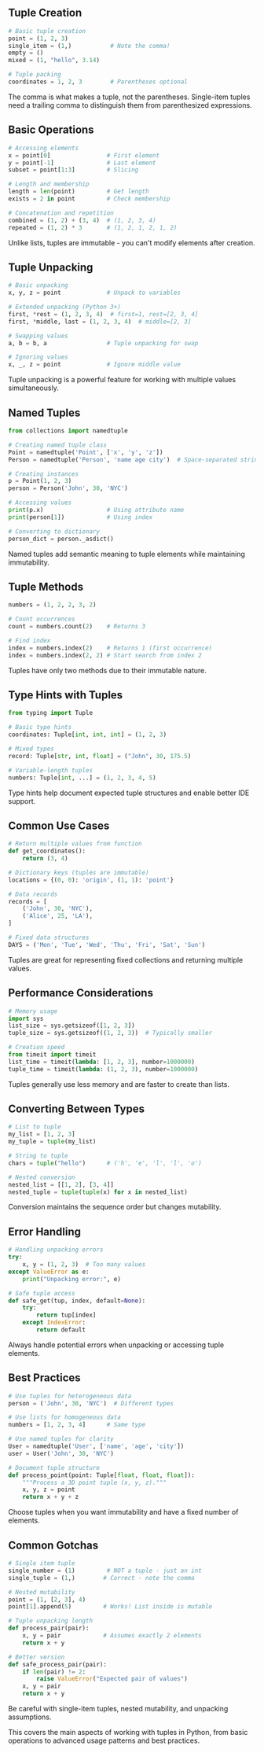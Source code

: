 ## Tuple Creation
```python
# Basic tuple creation
point = (1, 2, 3)
single_item = (1,)           # Note the comma!
empty = ()
mixed = (1, "hello", 3.14)

# Tuple packing
coordinates = 1, 2, 3        # Parentheses optional
```
The comma is what makes a tuple, not the parentheses. Single-item tuples need a trailing comma to distinguish them from parenthesized expressions.

## Basic Operations
```python
# Accessing elements
x = point[0]                # First element
y = point[-1]               # Last element
subset = point[1:3]         # Slicing

# Length and membership
length = len(point)         # Get length
exists = 2 in point         # Check membership

# Concatenation and repetition
combined = (1, 2) + (3, 4)  # (1, 2, 3, 4)
repeated = (1, 2) * 3       # (1, 2, 1, 2, 1, 2)
```
Unlike lists, tuples are immutable - you can't modify elements after creation.

## Tuple Unpacking
```python
# Basic unpacking
x, y, z = point             # Unpack to variables

# Extended unpacking (Python 3+)
first, *rest = (1, 2, 3, 4)  # first=1, rest=[2, 3, 4]
first, *middle, last = (1, 2, 3, 4)  # middle=[2, 3]

# Swapping values
a, b = b, a                 # Tuple unpacking for swap

# Ignoring values
x, _, z = point             # Ignore middle value
```
Tuple unpacking is a powerful feature for working with multiple values simultaneously.

## Named Tuples
```python
from collections import namedtuple

# Creating named tuple class
Point = namedtuple('Point', ['x', 'y', 'z'])
Person = namedtuple('Person', 'name age city')  # Space-separated string

# Creating instances
p = Point(1, 2, 3)
person = Person('John', 30, 'NYC')

# Accessing values
print(p.x)                  # Using attribute name
print(person[1])            # Using index

# Converting to dictionary
person_dict = person._asdict()
```
Named tuples add semantic meaning to tuple elements while maintaining immutability.

## Tuple Methods
```python
numbers = (1, 2, 2, 3, 2)

# Count occurrences
count = numbers.count(2)    # Returns 3

# Find index
index = numbers.index(2)    # Returns 1 (first occurrence)
index = numbers.index(2, 2) # Start search from index 2
```
Tuples have only two methods due to their immutable nature.

## Type Hints with Tuples
```python
from typing import Tuple

# Basic type hints
coordinates: Tuple[int, int, int] = (1, 2, 3)

# Mixed types
record: Tuple[str, int, float] = ("John", 30, 175.5)

# Variable-length tuples
numbers: Tuple[int, ...] = (1, 2, 3, 4, 5)
```
Type hints help document expected tuple structures and enable better IDE support.

## Common Use Cases
```python
# Return multiple values from function
def get_coordinates():
    return (3, 4)

# Dictionary keys (tuples are immutable)
locations = {(0, 0): 'origin', (1, 1): 'point'}

# Data records
records = [
    ('John', 30, 'NYC'),
    ('Alice', 25, 'LA'),
]

# Fixed data structures
DAYS = ('Mon', 'Tue', 'Wed', 'Thu', 'Fri', 'Sat', 'Sun')
```
Tuples are great for representing fixed collections and returning multiple values.

## Performance Considerations
```python
# Memory usage
import sys
list_size = sys.getsizeof([1, 2, 3])
tuple_size = sys.getsizeof((1, 2, 3))  # Typically smaller

# Creation speed
from timeit import timeit
list_time = timeit(lambda: [1, 2, 3], number=1000000)
tuple_time = timeit(lambda: (1, 2, 3), number=1000000)
```
Tuples generally use less memory and are faster to create than lists.

## Converting Between Types
```python
# List to tuple
my_list = [1, 2, 3]
my_tuple = tuple(my_list)

# String to tuple
chars = tuple("hello")      # ('h', 'e', 'l', 'l', 'o')

# Nested conversion
nested_list = [[1, 2], [3, 4]]
nested_tuple = tuple(tuple(x) for x in nested_list)
```
Conversion maintains the sequence order but changes mutability.

## Error Handling
```python
# Handling unpacking errors
try:
    x, y = (1, 2, 3)  # Too many values
except ValueError as e:
    print("Unpacking error:", e)

# Safe tuple access
def safe_get(tup, index, default=None):
    try:
        return tup[index]
    except IndexError:
        return default
```
Always handle potential errors when unpacking or accessing tuple elements.

## Best Practices
```python
# Use tuples for heterogeneous data
person = ('John', 30, 'NYC')  # Different types

# Use lists for homogeneous data
numbers = [1, 2, 3, 4]      # Same type

# Use named tuples for clarity
User = namedtuple('User', ['name', 'age', 'city'])
user = User('John', 30, 'NYC')

# Document tuple structure
def process_point(point: Tuple[float, float, float]):
    """Process a 3D point tuple (x, y, z)."""
    x, y, z = point
    return x + y + z
```
Choose tuples when you want immutability and have a fixed number of elements.

## Common Gotchas
```python
# Single item tuple
single_number = (1)         # NOT a tuple - just an int
single_tuple = (1,)        # Correct - note the comma

# Nested mutability
point = (1, [2, 3], 4)
point[1].append(5)         # Works! List inside is mutable

# Tuple unpacking length
def process_pair(pair):
    x, y = pair            # Assumes exactly 2 elements
    return x + y

# Better version
def safe_process_pair(pair):
    if len(pair) != 2:
        raise ValueError("Expected pair of values")
    x, y = pair
    return x + y
```
Be careful with single-item tuples, nested mutability, and unpacking assumptions.

This covers the main aspects of working with tuples in Python, from basic operations to advanced usage patterns and best practices.